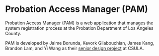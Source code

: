 # Probation Access Manager (PAM)

Probation Access Manager (PAM) is a web application that manages the system
registration process at the Probation Department of Los Angeles County.

PAM is developed by Jaime Borunda, Kevork Gilabouchian, James Kang, Brandon Lam,
and Yi Wang as their [senior design project](https://csns.calstatela.edu/department/cs/project/view?id=6636013)
at CSULA.